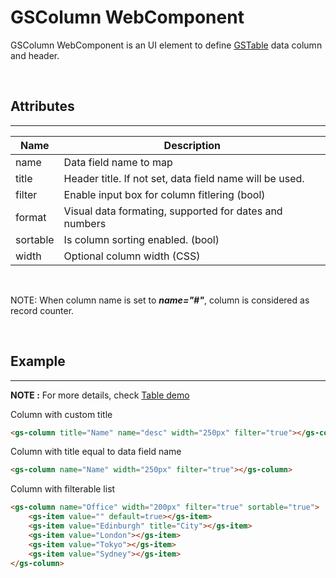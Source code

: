 # GSColumn WebComponent

GSColumn WebComponent is an UI element to define [GSTable](GSTable.md) data column and header.

<br>

## Attributes
---

| Name               | Description                                              |
|--------------------|----------------------------------------------------------|
| name               | Data field name to map                                   |
| title              | Header title. If not set, data field name will be used.  |
| filter             | Enable input box for column fitlering (bool)             | 
| format             | Visual data formating, supported for dates and numbers   | 
| sortable           | Is column sorting enabled. (bool)                        | 
| width              | Optional column width (CSS)                              | 

<br>

NOTE: When column name is set to ***name="#"***, column is considered as record counter.

<br>

## Example
---
 
**NOTE :** 
For more details, check [Table demo](../../demos/table/)

Column with custom title

```html
<gs-column title="Name" name="desc" width="250px" filter="true"></gs-column>
```

Column with title equal to data field name
```html
<gs-column name="Name" width="250px" filter="true"></gs-column>
```

Column with filterable list 
```html
<gs-column name="Office" width="200px" filter="true" sortable="true">
    <gs-item value="" default=true></gs-item>
    <gs-item value="Edinburgh" title="City"></gs-item>
    <gs-item value="London"></gs-item>
    <gs-item value="Tokyo"></gs-item>
    <gs-item value="Sydney"></gs-item>
</gs-column>
```